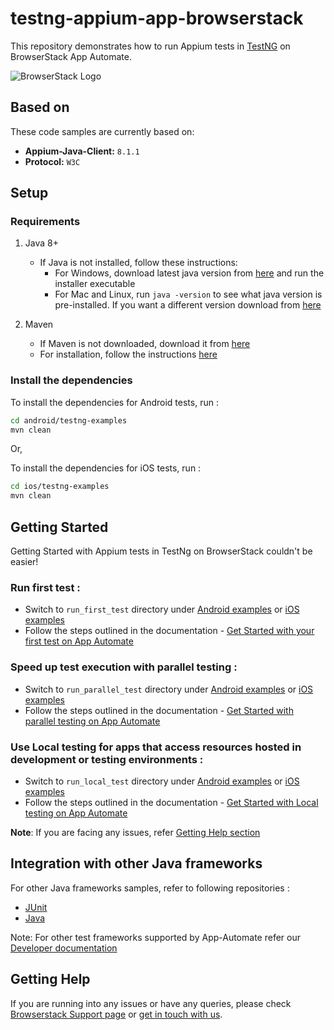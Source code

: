 # testng-appium-app-browserstack

This repository demonstrates how to run Appium tests in [TestNG](http://testng.org) on BrowserStack App Automate.

![BrowserStack Logo](https://d98b8t1nnulk5.cloudfront.net/production/images/layout/logo-header.png?1469004780)

## Based on

These code samples are currently based on:

- **Appium-Java-Client:** `8.1.1`
- **Protocol:** `W3C`
## Setup

### Requirements

1. Java 8+

    - If Java is not installed, follow these instructions:
        - For Windows, download latest java version from [here](https://java.com/en/download/) and run the installer executable
        - For Mac and Linux, run `java -version` to see what java version is pre-installed. If you want a different version download from [here](https://java.com/en/download/)

2. Maven
   - If Maven is not downloaded, download it from [here](https://maven.apache.org/download.cgi)
   - For installation, follow the instructions [here](https://maven.apache.org/install.html)

### Install the dependencies

To install the dependencies for Android tests, run :
```sh
cd android/testng-examples
mvn clean
```

Or,

To install the dependencies for iOS tests, run :

```sh
cd ios/testng-examples
mvn clean
```

## Getting Started

Getting Started with Appium tests in TestNg on BrowserStack couldn't be easier!

### **Run first test :**

- Switch to `run_first_test` directory under [Android examples](android/testng-examples) or [iOS examples](ios/testng-examples)
- Follow the steps outlined in the documentation - [Get Started with your first test on App Automate](https://www.browserstack.com/docs/app-automate/appium/getting-started/java/testng)

### **Speed up test execution with parallel testing :**

- Switch to `run_parallel_test` directory under [Android examples](android/testng-examples/) or [iOS examples](ios/testng-examples/)
- Follow the steps outlined in the documentation - [Get Started with parallel testing on App Automate](https://www.browserstack.com/docs/app-automate/appium/getting-started/java/testng/parallelize-tests)

### **Use Local testing for apps that access resources hosted in development or testing environments :**

- Switch to `run_local_test` directory under [Android examples](android/testng-examples/) or [iOS examples](ios/testng-examples/)
- Follow the steps outlined in the documentation - [Get Started with Local testing on App Automate](https://www.browserstack.com/docs/app-automate/appium/getting-started/java/testng/local-testing)

**Note**: If you are facing any issues, refer [Getting Help section](#Getting-Help)

## Integration with other Java frameworks

For other Java frameworks samples, refer to following repositories :

- [JUnit](https://github.com/browserstack/junit-appium-app-browserstack)
- [Java](https://github.com/browserstack/java-appium-app-browserstack)

Note: For other test frameworks supported by App-Automate refer our [Developer documentation](https://www.browserstack.com/docs/)

## Getting Help

If you are running into any issues or have any queries, please check [Browserstack Support page](https://www.browserstack.com/support/app-automate) or [get in touch with us](https://www.browserstack.com/contact?ref=help).